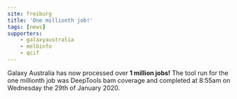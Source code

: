```yaml
---
site: freiburg
title: 'One millionth job!'
tags: [news]
supporters:
    - galaxyaustralia
    - melbinfo
    - qcif
---
```


Galaxy Australia has now processed over **1 million jobs!** The tool run for the one millionth job was DeepTools bam coverage and completed at 8:55am on Wednesday the 29th of January 2020.

